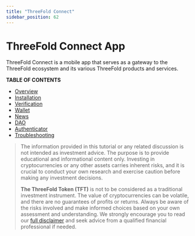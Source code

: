 ```yaml
---
title: "ThreeFold Connect"
sidebar_position: 62
---
```


# ThreeFold Connect App

ThreeFold Connect is a mobile app that serves as a gateway to the ThreeFold ecosystem and its various ThreeFold products and services. 

**TABLE OF CONTENTS**

- [Overview](./tfconnect_overview.md)
- [Installation](./tfconnect_installation.md)
- [Verification](./tfconnect_verification.md)
- [Wallet](./tfconnect_wallet.md)
- [News](./tfconnect_news.md)
- [DAO](./tfconnect_dao.md)
- [Authenticator](./tfconnect_authenticator.md)
- [Troubleshooting](./tfconnect_troubleshooting.md)

> The information provided in this tutorial or any related discussion is not intended as investment advice. The purpose is to provide educational and informational content only. Investing in cryptocurrencies or any other assets carries inherent risks, and it is crucial to conduct your own research and exercise caution before making any investment decisions. 
> 
> **The ThreeFold Token (TFT)** is not to be considered as a traditional investment instrument. The value of cryptocurrencies can be volatile, and there are no guarantees of profits or returns. Always be aware of the risks involved and make informed choices based on your own assessment and understanding. We strongly encourage you to read our [full disclaimer](../../knowledge_base/legal/disclaimer.md) and seek advice from a qualified financial professional if needed.
